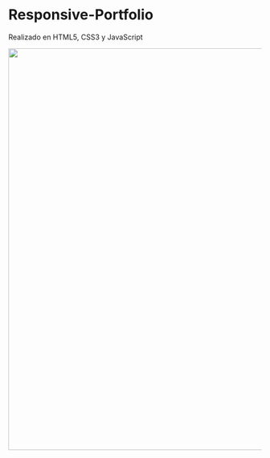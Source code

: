 # Responsive-Portfolio
Realizado en HTML5, CSS3 y JavaScript
<p><img src="https://i.imgur.com/qdcEMgl.png" width="800" ></p>
